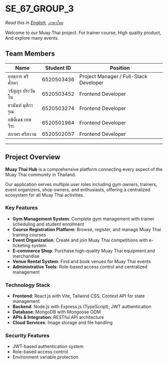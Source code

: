 # SE_67_GROUP_3  

*Read this in [English](README.md), [ภาษาไทย](README.th.md)*

Welcome to our Muay Thai project. For trainer course, High quality product, And explore many events.

## Team Members  
| Name | Student ID | Position |
|-------|------------|----------|
| ยุทธการ ศรีศักดา | 6520503436 | Project Manager / Full-Stack Developer |
| วรัญญา ประวันโน | 6520503452 | Frontend Developer |
| ชวนันท์ มุสิการุณ | 6520503274 | Frontend Developer |
| กษิดิ์เดช เทพวีระ | 6520501964 | Frontend Developer |
| สถาพร ศรีสงวน | 6520502057 | Frontend Developer |

---

## Project Overview  
**Muay Thai Hub** is a comprehensive platform connecting every aspect of the Muay Thai community in Thailand.

Our application serves multiple user roles including gym owners, trainers, event organizers, shop owners, and enthusiasts, offering a centralized ecosystem for all Muay Thai activities.

### Key Features
- **Gym Management System**: Complete gym management with trainer scheduling and student enrollment
- **Course Registration Platform**: Browse, register, and manage Muay Thai training courses
- **Event Organization**: Create and join Muay Thai competitions with e-ticketing system
- **E-commerce Shop**: Purchase high-quality Muay Thai equipment and merchandise
- **Venue Rental System**: Find and book venues for Muay Thai events
- **Administrative Tools**: Role-based access control and centralized management

### Technology Stack
- **Frontend**: React.js with Vite, Tailwind CSS, Context API for state management
- **Backend**: Node.js with Express.js (TypeScript), JWT authentication
- **Database**: MongoDB with Mongoose ODM
- **APIs & Integration**: RESTful API architecture
- **Cloud Services**: Image storage and file handling

### Security Features
- JWT-based authentication system
- Role-based access control
- Environment variable protection
